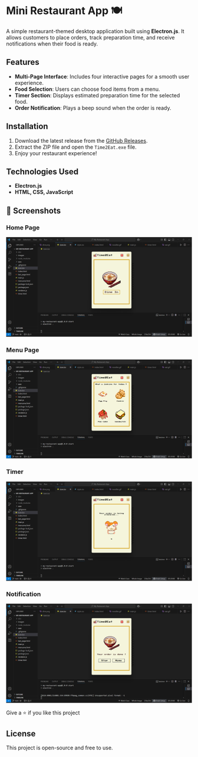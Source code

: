 # Mini Restaurant App 🍽️  

A simple restaurant-themed desktop application built using **Electron.js**. It allows customers to place orders, track preparation time, and receive notifications when their food is ready.  

## Features  
- **Multi-Page Interface**: Includes four interactive pages for a smooth user experience.  
- **Food Selection**: Users can choose food items from a menu.  
- **Timer Section**: Displays estimated preparation time for the selected food.  
- **Order Notification**: Plays a beep sound when the order is ready.  

## Installation  
1. Download the latest release from the [GitHub Releases](https://github.com/Sherin-Jebamalar-M/My-Restaurant-App/releases).  
2. Extract the ZIP file and open the `Time2Eat.exe` file.  
3. Enjoy your restaurant experience!  

## Technologies Used  
- **Electron.js**  
- **HTML, CSS, JavaScript**

## 📸 Screenshots

### Home Page
![Home Page](./images/Screenshot4.png)

### Menu Page
![Menu Page](./images/Screenshot3.png)

### Timer 
![Home Page](./images/Screenshot2.png)

### Notification
![Menu Page](./images/Screenshot1.png)

Give a ⭐ if you like this project

## License  
This project is open-source and free to use.  
